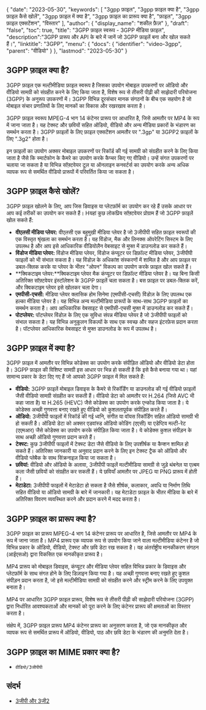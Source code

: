{
"date": "2023-05-30",
  "keywords": [
"3gpp फ़ाइल",
"3gpp फ़ाइल क्या है",
"3gpp फ़ाइल कैसे खोलें",
"3gpp फ़ाइल में क्या है",
"3gpp फ़ाइल का प्रारूप क्या है",
"फ़ाइल",
"3gpp फ़ाइल एक्सटेंशन",
"विस्तार"
],
  "author": {
"display_name": "शकील फ़ैज़"
},
"draft": "false",
"toc": true,
"title": "3GPP फ़ाइल स्वरूप - 3GPP मीडिया फ़ाइल",
  "description":"3GPP प्रारूप और API के बारे में जानें जो 3GPP फ़ाइलें बना और खोल सकते हैं।",
"linktitle": "3GPP",
  "menu": {
    "docs": {
      "identifier": "video-3gpp",
"parent": "वीडियो"
}
},
"lastmod": "2023-05-30"
}

## 3GPP फ़ाइल क्या है?

3GPP फ़ाइल एक मल्टीमीडिया फ़ाइल स्वरूप है जिसका उपयोग मोबाइल उपकरणों पर ऑडियो और वीडियो सामग्री को संग्रहीत करने के लिए किया जाता है, विशेष रूप से तीसरी पीढ़ी की साझेदारी परियोजना (3GPP) के अनुरूप उपकरणों में। 3GPP विभिन्न दूरसंचार मानक संगठनों के बीच एक सहयोग है जो मोबाइल संचार प्रणालियों के लिए मानकों का विकास और रखरखाव करता है।

3GPP फ़ाइल स्वरूप MPEG-4 भाग 14 कंटेनर प्रारूप पर आधारित है, जिसे आमतौर पर MP4 के रूप में जाना जाता है। यह टेक्स्ट और छवियों सहित ऑडियो, वीडियो और अन्य मीडिया प्रकारों के भंडारण का समर्थन करता है। 3GPP फ़ाइलों के लिए फ़ाइल एक्सटेंशन आमतौर पर ".3gp" या 3GPP2 फ़ाइलों के लिए ".3g2" होता है।

इन फ़ाइलों का उपयोग अक्सर मोबाइल उपकरणों पर रिकॉर्ड की गई सामग्री को संग्रहीत करने के लिए किया जाता है जैसे कि स्मार्टफोन के कैमरे का उपयोग करके कैप्चर किए गए वीडियो। उन्हें संगत उपकरणों पर चलाया जा सकता है या विभिन्न सॉफ़्टवेयर टूल या ऑनलाइन कनवर्टर्स का उपयोग करके अन्य अधिक व्यापक रूप से समर्थित वीडियो प्रारूपों में परिवर्तित किया जा सकता है।

## 3GPP फ़ाइल कैसे खोलें?

3GPP फ़ाइल खोलने के लिए, आप जिस डिवाइस या प्लेटफ़ॉर्म का उपयोग कर रहे हैं उसके आधार पर आप कई तरीकों का उपयोग कर सकते हैं। Hयहां कुछ लोकप्रिय सॉफ़्टवेयर प्रोग्राम हैं जो 3GPP फ़ाइलें खोल सकते हैं:

- **वीएलसी मीडिया प्लेयर:** वीएलसी एक बहुमुखी मीडिया प्लेयर है जो 3जीपीपी सहित फ़ाइल स्वरूपों की एक विस्तृत श्रृंखला का समर्थन करता है। यह विंडोज, मैक और लिनक्स ऑपरेटिंग सिस्टम के लिए उपलब्ध है और आप इसे आधिकारिक वीडियोलैन वेबसाइट से मुफ्त में डाउनलोड कर सकते हैं।
- **विंडोज मीडिया प्लेयर:** विंडोज मीडिया प्लेयर, विंडोज कंप्यूटर पर डिफ़ॉल्ट मीडिया प्लेयर, 3जीपीपी फाइलों को भी संभाल सकता है। यह विंडोज़ के अधिकांश संस्करणों में शामिल है और आप फ़ाइल पर डबल-क्लिक करके या प्लेयर के भीतर "ओपन" विकल्प का उपयोग करके फ़ाइल खोल सकते हैं।
- **क्विकटाइम प्लेयर:**क्विकटाइम प्लेयर मैक कंप्यूटर पर डिफ़ॉल्ट मीडिया प्लेयर है। यह बिना किसी अतिरिक्त सॉफ़्टवेयर इंस्टॉलेशन के 3GPP फ़ाइलें चला सकता है। बस फ़ाइल पर डबल-क्लिक करें, और क्विकटाइम प्लेयर इसे खोलकर चला देगा।
- **एमपीसी-एचसी:** मीडिया प्लेयर क्लासिक होम सिनेमा (एमपीसी-एचसी) विंडोज़ के लिए उपलब्ध एक हल्का मीडिया प्लेयर है। यह विभिन्न अन्य मल्टीमीडिया प्रारूपों के साथ-साथ 3GPP फ़ाइलों का समर्थन करता है। आप आधिकारिक वेबसाइट से एमपीसी-एचसी मुफ्त में डाउनलोड कर सकते हैं।
- **पोटप्लेयर:** पॉटप्लेयर विंडोज़ के लिए एक सुविधा संपन्न मीडिया प्लेयर है जो 3जीपीपी फाइलों को संभाल सकता है। यह विभिन्न अनुकूलन विकल्पों के साथ एक स्वच्छ और सहज इंटरफ़ेस प्रदान करता है। पॉटप्लेयर आधिकारिक वेबसाइट से मुफ्त डाउनलोड के रूप में उपलब्ध है।

## 3GPP फ़ाइल में क्या है?

3GPP फ़ाइल में आमतौर पर विभिन्न कोडेक्स का उपयोग करके संपीड़ित ऑडियो और वीडियो डेटा होता है। 3GPP फ़ाइल की विशिष्ट सामग्री इस आधार पर भिन्न हो सकती है कि इसे कैसे बनाया गया था। यहां सामान्य प्रकार के डेटा दिए गए हैं जो आपको 3GPP फ़ाइल में मिल सकते हैं:

- **वीडियो:** 3GPP फ़ाइलें मोबाइल डिवाइस के कैमरे से रिकॉर्डिंग या डाउनलोड की गई वीडियो फ़ाइलों जैसी वीडियो सामग्री संग्रहीत कर सकती हैं। वीडियो डेटा को आमतौर पर H.264 (जिसे AVC भी कहा जाता है) या H.265 (HEVC) जैसे कोडेक्स का उपयोग करके एन्कोड किया जाता है। ये कोडेक्स अच्छी गुणवत्ता बनाए रखते हुए वीडियो को कुशलतापूर्वक संपीड़ित करते हैं।
- **ऑडियो:** 3जीपीपी फाइलों में रिकॉर्ड की गई ध्वनि, संगीत या वॉयस रिकॉर्डिंग सहित ऑडियो सामग्री भी हो सकती है। ऑडियो डेटा को अक्सर एडवांस्ड ऑडियो कोडिंग (एएसी) या एडेप्टिव मल्टी-रेट (एएमआर) जैसे कोडेक्स का उपयोग करके संपीड़ित किया जाता है। ये कोडेक्स कुशल संपीड़न के साथ अच्छी ऑडियो गुणवत्ता प्रदान करते हैं।
- **टेक्स्ट:** कुछ 3जीपीपी फाइलों में टेक्स्ट डेटा जैसे वीडियो के लिए उपशीर्षक या कैप्शन शामिल हो सकते हैं। अतिरिक्त जानकारी या अनुवाद प्रदान करने के लिए इन टेक्स्ट ट्रैक को ऑडियो और वीडियो प्लेबैक के साथ सिंक्रनाइज़ किया जा सकता है।
- **छवियां:** वीडियो और ऑडियो के अलावा, 3जीपीपी फाइलें मल्टीमीडिया सामग्री से जुड़े थंबनेल या एल्बम कला जैसी छवियों को संग्रहीत कर सकती हैं। ये छवियाँ आमतौर पर JPEG या PNG प्रारूप में होती हैं।
- **मेटाडेटा:** 3जीपीपी फाइलों में मेटाडेटा हो सकता है जैसे शीर्षक, कलाकार, अवधि या निर्माण तिथि सहित वीडियो या ऑडियो सामग्री के बारे में जानकारी। यह मेटाडेटा फ़ाइल के भीतर मीडिया के बारे में अतिरिक्त विवरण व्यवस्थित करने और प्रदान करने में मदद करता है।

## 3GPP फ़ाइल का प्रारूप क्या है?

3GPP फ़ाइल का प्रारूप MPEG-4 भाग 14 कंटेनर प्रारूप पर आधारित है, जिसे आमतौर पर MP4 के रूप में जाना जाता है। MP4 प्रारूप एक व्यापक रूप से उपयोग किया जाने वाला मल्टीमीडिया कंटेनर है जो विभिन्न प्रकार के ऑडियो, वीडियो, टेक्स्ट और छवि डेटा रख सकता है। यह अंतर्राष्ट्रीय मानकीकरण संगठन (आईएसओ) द्वारा विकसित एक मानकीकृत प्रारूप है।

MP4 प्रारूप को मोबाइल डिवाइस, कंप्यूटर और मीडिया प्लेयर सहित विभिन्न प्रकार के डिवाइस और प्लेटफ़ॉर्म के साथ संगत होने के लिए डिज़ाइन किया गया है। यह अच्छी गुणवत्ता बनाए रखते हुए कुशल संपीड़न प्रदान करता है, जो इसे मल्टीमीडिया सामग्री को संग्रहीत करने और स्ट्रीम करने के लिए उपयुक्त बनाता है।

MP4 पर आधारित 3GPP फ़ाइल प्रारूप, विशेष रूप से तीसरी पीढ़ी की साझेदारी परियोजना (3GPP) द्वारा निर्धारित आवश्यकताओं और मानकों को पूरा करने के लिए कंटेनर प्रारूप की क्षमताओं का विस्तार करता है।

संक्षेप में, 3GPP फ़ाइल प्रारूप MP4 कंटेनर प्रारूप का अनुसरण करता है, जो एक मानकीकृत और व्यापक रूप से समर्थित प्रारूप में ऑडियो, वीडियो, पाठ और छवि डेटा के भंडारण की अनुमति देता है।

## 3GPP फ़ाइल का MIME प्रकार क्या है?

- `वीडियो/3जीपीपी`

## संदर्भ
* [3जीपी और 3जी2](https://en.wikipedia.org/wiki/3GP_and_3G2)

